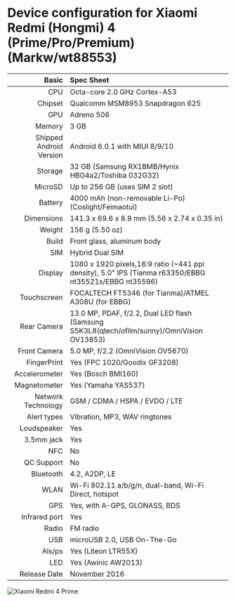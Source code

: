 Device configuration for Xiaomi Redmi (Hongmi) 4 (Prime/Pro/Premium) (Markw/wt88553)
========================================================================================

Basic   | Spec Sheet
-------:|:-------------------------
CPU     | Octa-core 2.0 GHz Cortex-A53
Chipset | Qualcomm MSM8953 Snapdragon 625
GPU     | Adreno 506
Memory  | 3 GB
Shipped Android Version | Android 6.0.1 with MIUI 8/9/10
Storage | 32 GB (Samsung RX1BMB/Hynix HBG4a2/Toshiba 032G32)
MicroSD | Up to 256 GB (uses SIM 2 slot)
Battery | 4000 mAh (non-removable Li-Po) (Coslight/Feimaotui)
Dimensions | 141.3 x 69.6 x 8.9 mm (5.56 x 2.74 x 0.35 in)
Weight | 156 g (5.50 oz)
Build | Front glass, aluminum body
SIM | Hybrid Dual SIM
Display | 1080 x 1920 pixels,16:9 ratio (~441 ppi density), 5.0" IPS (Tianma r63350/EBBG nt35521s/EBBG nt35596)
Touchscreen | FOCALTECH FT5346 (for Tianma)/ATMEL A308U (for EBBG)
Rear Camera  | 13.0 MP, PDAF, f/2.2, Dual LED flash (Samsung S5K3L8(qtech/ofilm/sunny)/OmniVision OV13853)
Front Camera | 5.0 MP, f/2.2 (OmniVision OV5670)
FingerPrint | Yes (FPC 1020/Goodix GF3208)
Accelerometer | Yes (Bosch BMI160)
Magnetometer | Yes (Yamaha YAS537)
Network Technology | GSM / CDMA / HSPA / EVDO / LTE
Alert types | Vibration, MP3, WAV ringtones
Loudspeaker | Yes 
3.5mm jack | Yes
NFC | No
QC Support | No
Bluetooth | 4.2, A2DP, LE
WLAN | Wi-Fi 802.11 a/b/g/n, dual-band, Wi-Fi Direct, hotspot
GPS | Yes, with A-GPS, GLONASS, BDS
Infrared port |	Yes
Radio |	FM radio
USB | microUSB 2.0, USB On-The-Go
Als/ps | Yes (Liteon LTR55X)
LED | Yes (Awinic AW2013)
Release Date | November 2016

![Xiaomi Redmi 4 Prime](https://ixbt.online/live/images/original/00/00/07/2016/12/23/ed26fbbef4.jpg "Xiaomi Redmi 4 Prime")
